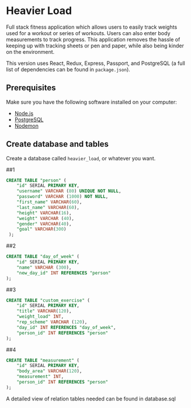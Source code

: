 # Heavier Load
Full stack fitness application which allows users to easily track weights used for a workout or series of workouts. Users can also enter body measurements to track progress. This application removes the hassle of keeping up with tracking sheets or pen and paper, while also being kinder on the environment.

This version uses React, Redux, Express, Passport, and PostgreSQL (a full list of dependencies can be found in `package.json`).


## Prerequisites

Make sure you have the following software installed on your computer:

- [Node.js](https://nodejs.org/en/)
- [PostgreSQL](https://www.postgresql.org/)
- [Nodemon](https://nodemon.io/)

## Create database and tables

Create a database called `heavier_load`, or whatever you want. 

##1
```SQL
CREATE TABLE "person" (
    "id" SERIAL PRIMARY KEY,
    "username" VARCHAR (80) UNIQUE NOT NULL,
    "password" VARCHAR (1000) NOT NULL,
    "first_name" VARCHAR(60),
    "last_name" VARCHAR(60),
    "height" VARCHAR(16),
    "weight" VARCHAR (40),
    "gender" VARCHAR(40),
    "goal" VARCHAR(300)
 );
```

##2
```SQL
CREATE TABLE "day_of_week" (
	"id" SERIAL PRIMARY KEY,
	"name" VARCHAR (300),
	"new_day_id" INT REFERENCES "person" 
);
```

##3
```SQL
CREATE TABLE "custom_exercise" (
    "id" SERIAL PRIMARY KEY,
    "title" VARCHAR(120),
    "weight_load" INT,
    "rep_scheme" VARCHAR (120),
    "day_id" INT REFERENCES "day_of_week",
    "person_id" INT REFERENCES "person"
);
```

##4
```SQL
CREATE TABLE "measurement" (
	"id" SERIAL PRIMARY KEY,
	"body_area" VARCHAR(120),
	"measurement" INT,
	"person_id" INT REFERENCES "person"
);
```
A detailed view of relation tables needed can be found in database.sql


